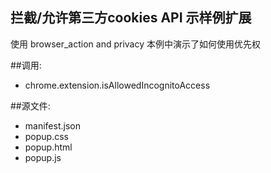 ﻿拦截/允许第三方cookies API 示样例扩展
-------------------------------------
使用 browser_action and privacy
本例中演示了如何使用优先权

##调用:
 - chrome.extension.isAllowedIncognitoAccess
 
##源文件:
 - manifest.json
 - popup.css
 - popup.html
 - popup.js